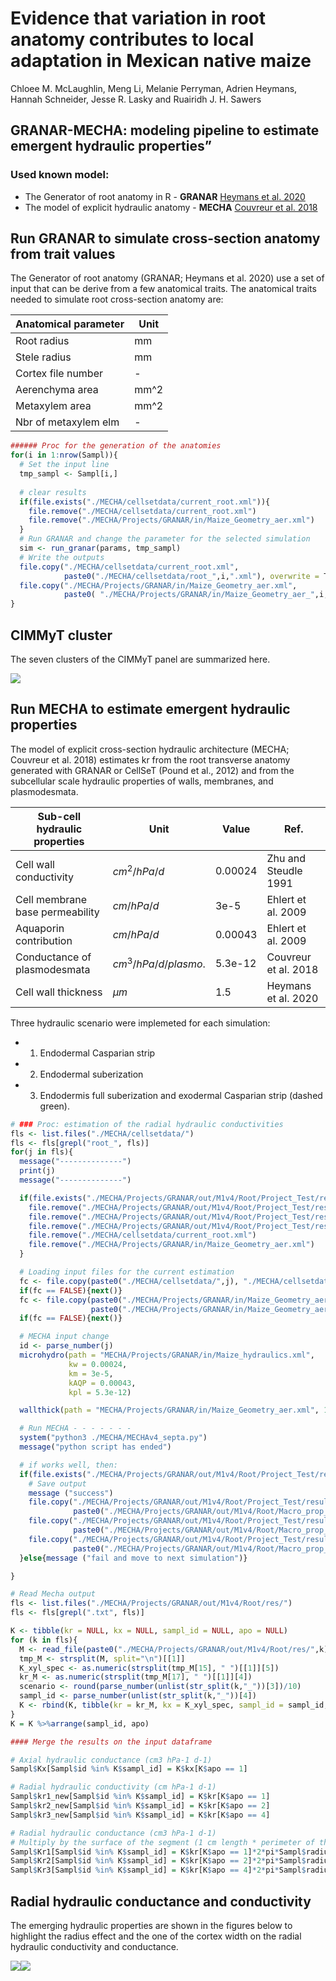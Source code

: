 Evidence that variation in root anatomy contributes to local adaptation
in Mexican native maize
================

Chloee M. McLaughlin, Meng Li, Melanie Perryman, Adrien Heymans, Hannah
Schneider, Jesse R. Lasky and Ruairidh J. H. Sawers

## GRANAR-MECHA: modeling pipeline to estimate emergent hydraulic properties”

### Used known model:

- The Generator of root anatomy in R - **GRANAR** [Heymans et
  al. 2020](https://doi.org/10.1104/pp.19.00617)
- The model of explicit hydraulic anatomy - **MECHA** [Couvreur et
  al. 2018](https://doi.org/10.1104/pp.18.01006)

## Run GRANAR to simulate cross-section anatomy from trait values

The Generator of root anatomy (GRANAR; Heymans et al. 2020) use a set of
input that can be derive from a few anatomical traits. The anatomical
traits needed to simulate root cross-section anatomy are:

| Anatomical parameter | Unit |
|----------------------|------|
| Root radius          | mm   |
| Stele radius         | mm   |
| Cortex file number   | \-   |
| Aerenchyma area      | mm^2 |
| Metaxylem area       | mm^2 |
| Nbr of metaxylem elm | \-   |

``` r
###### Proc for the generation of the anatomies
for(i in 1:nrow(Sampl)){
  # Set the input line
  tmp_sampl <- Sampl[i,]
  
  # clear results
  if(file.exists("./MECHA/cellsetdata/current_root.xml")){
    file.remove("./MECHA/cellsetdata/current_root.xml")
    file.remove("./MECHA/Projects/GRANAR/in/Maize_Geometry_aer.xml")
  }
  # Run GRANAR and change the parameter for the selected simulation
  sim <- run_granar(params, tmp_sampl)
  # Write the outputs
  file.copy("./MECHA/cellsetdata/current_root.xml", 
            paste0("./MECHA/cellsetdata/root_",i,".xml"), overwrite = T)
  file.copy("./MECHA/Projects/GRANAR/in/Maize_Geometry_aer.xml",
            paste0( "./MECHA/Projects/GRANAR/in/Maize_Geometry_aer_",i,".xml"), overwrite = T)
}
```

## CIMMyT cluster

The seven clusters of the CIMMyT panel are summarized here.

![](main_files/figure-gfm/cluster_root-1.png)<!-- -->

## Run MECHA to estimate emergent hydraulic properties

The model of explicit cross-section hydraulic architecture (MECHA;
Couvreur et al. 2018) estimates kr from the root transverse anatomy
generated with GRANAR or CellSeT (Pound et al., 2012) and from the
subcellular scale hydraulic properties of walls, membranes, and
plasmodesmata.

| Sub-cell hydraulic properties   | Unit                 | Value   | Ref.                 |
|---------------------------------|----------------------|---------|----------------------|
| Cell wall conductivity          | $cm^2/hPa/d$         | 0.00024 | Zhu and Steudle 1991 |
| Cell membrane base permeability | $cm/hPa/d$           | 3e-5    | Ehlert et al. 2009   |
| Aquaporin contribution          | $cm/hPa/d$           | 0.00043 | Ehlert et al. 2009   |
| Conductance of plasmodesmata    | $cm^3/hPa/d/plasmo.$ | 5.3e-12 | Couvreur et al. 2018 |
| Cell wall thickness             | $µm$                 | 1.5     | Heymans et al. 2020  |

Three hydraulic scenario were implemeted for each simulation:

- 1.  Endodermal Casparian strip

- 2.  Endodermal suberization

- 3.  Endodermis full suberization and exodermal Casparian strip (dashed
      green).

``` r
# ### Proc: estimation of the radial hydraulic conductivities
fls <- list.files("./MECHA/cellsetdata/")
fls <- fls[grepl("root_", fls)]
for(j in fls){
  message("--------------")
  print(j)
  message("--------------")

  if(file.exists("./MECHA/Projects/GRANAR/out/M1v4/Root/Project_Test/results/Macro_prop_1,0.txt")){
    file.remove("./MECHA/Projects/GRANAR/out/M1v4/Root/Project_Test/results/Macro_prop_1,0.txt")
    file.remove("./MECHA/Projects/GRANAR/out/M1v4/Root/Project_Test/results/Macro_prop_2,1.txt")
    file.remove("./MECHA/Projects/GRANAR/out/M1v4/Root/Project_Test/results/Macro_prop_4,2.txt")
    file.remove("./MECHA/cellsetdata/current_root.xml")
    file.remove("./MECHA/Projects/GRANAR/in/Maize_Geometry_aer.xml")
  }

  # Loading input files for the current estimation
  fc <- file.copy(paste0("./MECHA/cellsetdata/",j), "./MECHA/cellsetdata/current_root.xml", overwrite = T)
  if(fc == FALSE){next()}
  fc <- file.copy(paste0("./MECHA/Projects/GRANAR/in/Maize_Geometry_aer_", parse_number(j), ".xml"),
                  paste0("./MECHA/Projects/GRANAR/in/Maize_Geometry_aer.xml"), overwrite = T)
  if(fc == FALSE){next()}

  # MECHA input change
  id <- parse_number(j)
  microhydro(path = "MECHA/Projects/GRANAR/in/Maize_hydraulics.xml",
             kw = 0.00024,
             km = 3e-5,
             kAQP = 0.00043,
             kpl = 5.3e-12)

  wallthick(path = "MECHA/Projects/GRANAR/in/Maize_Geometry_aer.xml", 1.5)

  # Run MECHA - - - - - - -
  system("python3 ./MECHA/MECHAv4_septa.py")
  message("python script has ended")

  # if works well, then:
  if(file.exists("./MECHA/Projects/GRANAR/out/M1v4/Root/Project_Test/results/Macro_prop_1,0.txt")){
    # Save output
    message ("success")
    file.copy("./MECHA/Projects/GRANAR/out/M1v4/Root/Project_Test/results/Macro_prop_1,0.txt",
              paste0("./MECHA/Projects/GRANAR/out/M1v4/Root/Macro_prop_1,0_",id,".txt"), overwrite = T)
    file.copy("./MECHA/Projects/GRANAR/out/M1v4/Root/Project_Test/results/Macro_prop_2,1.txt",
              paste0("./MECHA/Projects/GRANAR/out/M1v4/Root/Macro_prop_2,1_",id,".txt"), overwrite = T)
    file.copy("./MECHA/Projects/GRANAR/out/M1v4/Root/Project_Test/results/Macro_prop_4,2.txt",
              paste0("./MECHA/Projects/GRANAR/out/M1v4/Root/Macro_prop_4,2_",id,".txt"), overwrite = T)
  }else{message ("fail and move to next simulation")}

}

# Read Mecha output
fls <- list.files("./MECHA/Projects/GRANAR/out/M1v4/Root/res/")
fls <- fls[grepl(".txt", fls)]

K <- tibble(kr = NULL, kx = NULL, sampl_id = NULL, apo = NULL)
for (k in fls){
  M <- read_file(paste0("./MECHA/Projects/GRANAR/out/M1v4/Root/res/",k))
  tmp_M <- strsplit(M, split="\n")[[1]]
  K_xyl_spec <- as.numeric(strsplit(tmp_M[15], " ")[[1]][5])
  kr_M <- as.numeric(strsplit(tmp_M[17], " ")[[1]][4])
  scenario <- round(parse_number(unlist(str_split(k,"_"))[3])/10)
  sampl_id <- parse_number(unlist(str_split(k,"_"))[4])
  K <- rbind(K, tibble(kr = kr_M, kx = K_xyl_spec, sampl_id = sampl_id, apo = scenario))
}
K = K %>%arrange(sampl_id, apo)

#### Merge the results on the input dataframe

# Axial hydraulic conductance (cm3 hPa-1 d-1)
Sampl$Kx[Sampl$id %in% K$sampl_id] = K$kx[K$apo == 1]

# Radial hydraulic conductivity (cm hPa-1 d-1)
Sampl$kr1_new[Sampl$id %in% K$sampl_id] = K$kr[K$apo == 1]
Sampl$kr2_new[Sampl$id %in% K$sampl_id] = K$kr[K$apo == 2]
Sampl$kr3_new[Sampl$id %in% K$sampl_id] = K$kr[K$apo == 4]

# Radial hydraulic conductance (cm3 hPa-1 d-1)
# Multiply by the surface of the segment (1 cm length * perimeter of the root)
Sampl$Kr1[Sampl$id %in% K$sampl_id] = K$kr[K$apo == 1]*2*pi*Sampl$radius[Sampl$id %in% K$sampl_id]
Sampl$Kr2[Sampl$id %in% K$sampl_id] = K$kr[K$apo == 2]*2*pi*Sampl$radius[Sampl$id %in% K$sampl_id]
Sampl$Kr3[Sampl$id %in% K$sampl_id] = K$kr[K$apo == 4]*2*pi*Sampl$radius[Sampl$id %in% K$sampl_id]
```

## Radial hydraulic conductance and conductivity

The emerging hydraulic properties are shown in the figures below to
highlight the radius effect and the one of the cortex width on the
radial hydraulic conductivity and conductance.

![](main_files/figure-gfm/Kr_plot-1.png)<!-- -->![](main_files/figure-gfm/Kr_plot-2.png)<!-- -->
